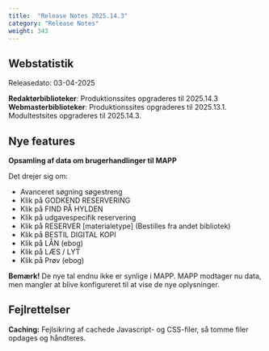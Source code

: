 ```yaml
---
title:  "Release Notes 2025.14.3"
category: "Release Notes"
weight: 343
---
```

## Webstatistik
Releasedato: 03-04-2025

**Redaktørbiblioteker**: Produktionssites opgraderes til 2025.14.3\
**Webmasterbiblioteker**: Produktionssites opgraderes til 2025.13.1. Modultestsites opgraderes til 2025.14.3.

## Nye features
**Opsamling af data om brugerhandlinger til MAPP** 

Det drejer sig om:
- Avanceret søgning søgestreng
- Klik på GODKEND RESERVERING
- Klik på FIND PÅ HYLDEN
- Klik på udgavespecifik reservering
- Klik på RESERVER [materialetype] (Bestilles fra andet bibliotek)
- Klik på BESTIL DIGITAL KOPI
- Klik på LÅN (ebog)
- Klik på LÆS / LYT
- Klik på Prøv (ebog)

**Bemærk!** De nye tal endnu ikke er synlige i MAPP. MAPP modtager nu data, men mangler at blive konfigureret til at vise de nye oplysninger. 


## Fejlrettelser
**Caching:** Fejlsikring af cachede Javascript- og CSS-filer, så tomme filer opdages og håndteres.
